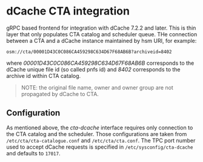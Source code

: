 # dCache CTA integration

gRPC based frontend for integration with dCache 7.2.2 and later. This is thin layer
that only populates CTA catalog and scheduler queue. THe connection between a CTA and
a dCache instance maintained by hsm URI, for example:

```
osm://cta/00001D43C0C086CA459298C634D67F68AB6B?archiveid=8402
```

where _00001D43C0C086CA459298C634D67F68AB6B_ corresponds to the dCache unique file id
(so called pnfs id) and _8402_ corresponds to the archive id within CTA catalog.

> NOTE: the original file name, owner and owner group are not propagated by dCache to CTA.

## Configuration

As mentioned above, the _cta-dcache_ interface requires only connection to the CTA catalog
and the scheduler. Those configurations are taken from `/etc/cta/cta-catalogue.conf` and
`/etc/cta/cta.conf`. The TPC port number used to accept dCache requests is specified in
`/etc/sysconfig/cta-dcache` and defaults to `17017`.